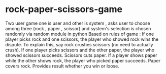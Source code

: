 # rock-paper-scissors-game
Two user game one is user and other is system , asks user to choose among three (rock , paper , scissor) and system's selection is chosen randomly via random module in python
Based on rules of game :
If one player picks rock and one scissors, the player who showed rock wins the dispute. To explain this, say rock crushes scissors (no need to actually crush).
If one player picks scissors and the other paper, the player who showed scissors succeeds. Scissors cuts paper.
If a player shows paper while the other shows rock, the player who picked paper succeeds. Paper covers rock.
Provides result whether you win or loose.

